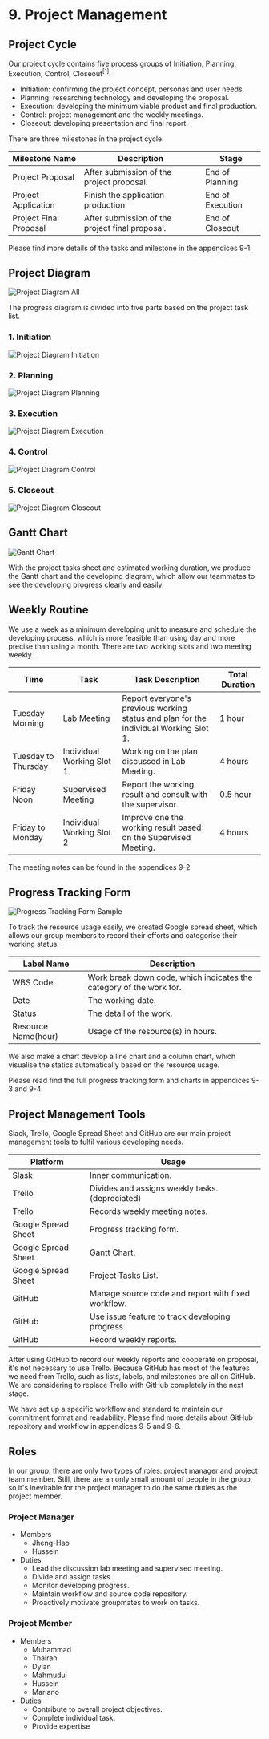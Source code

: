 # 9. Project Management

## Project Cycle

Our project cycle contains five process groups of Initiation, Planning, Execution, Control, Closeout<sup>[1]</sup>.

* Initiation: confirming the project concept, personas and user needs.
* Planning: researching technology and developing the proposal.
* Execution: developing the minimum viable product and final production.
* Control: project management and the weekly meetings.
* Closeout: developing presentation and final report.

There are three milestones in the project cycle:

Milestone Name | Description | Stage
|---|---|---|
Project Proposal | After submission of the project proposal. | End of Planning
Project Application |  Finish the application production. | End of Execution
Project Final Proposal | After submission of the project final proposal. | End of Closeout

Please find more details of the tasks and milestone in the appendices 9-1.

## Project Diagram

![Project Diagram All](assets/9-project-diagram-all.jpg)

The progress diagram is divided into five parts based on the project task list.

### 1. Initiation

![Project Diagram Initiation](assets/9-project-diagram-1.jpg)

### 2. Planning

![Project Diagram Planning](assets/9-project-diagram-2.jpg)

### 3. Execution

![Project Diagram Execution](assets/9-project-diagram-3.jpg)

### 4. Control

![Project Diagram Control](assets/9-project-diagram-4.jpg)

### 5. Closeout

![Project Diagram Closeout](assets/9-project-diagram-5.jpg)

## Gantt Chart

![Gantt Chart](assets/9-gantt-chart.jpg)

With the project tasks sheet and estimated working duration, we produce the Gantt chart and the developing diagram, which allow our teammates to see the developing progress clearly and easily.

## Weekly Routine

We use a week as a minimum developing unit to measure and schedule the developing process, which is more feasible than using day and more precise than using a month. There are two working slots and two meeting weekly.

|Time| Task | Task Description | Total Duration |
|---|---|---|---|
Tuesday Morning | Lab Meeting | Report everyone's previous working status and plan for the Individual Working Slot 1. | 1 hour
Tuesday to Thursday | Individual Working Slot 1 | Working on the plan discussed in Lab Meeting. | 4 hours
Friday Noon | Supervised Meeting | Report the working result and consult with the supervisor. | 0.5 hour
Friday to Monday | Individual Working Slot 2 | Improve one the working result based on the Supervised Meeting. |  4 hours

The meeting notes can be found in the appendices 9-2

## Progress Tracking Form

![Progress Tracking Form Sample](assets/9-progress-tracking-form.jpg)

To track the resource usage easily, we created Google spread sheet, which allows our group members to record their efforts and categorise their working status.

Label Name | Description
|---|---|
WBS Code | Work break down code, which indicates the category of the work for.
Date | The working date.
Status | The detail of the work.
Resource Name(hour) | Usage of the resource(s) in hours.

We also make a chart develop a line chart and a column chart, which visualise the statics automatically based on the resource usage.

Please read find the full progress tracking form and charts in appendices 9-3 and 9-4. 

## Project Management Tools

Slack, Trello, Google Spread Sheet and GitHub are our main project management tools to fulfil various developing needs.

| Platform | Usage
|---|---|
| Slask | Inner communication.
| Trello | Divides and assigns weekly tasks. (depreciated)
| Trello | Records weekly meeting notes.
| Google Spread Sheet| Progress tracking form.
| Google Spread Sheet | Gantt Chart.
| Google Spread Sheet | Project Tasks List.
| GitHub | Manage source code and report with fixed workflow.
| GitHub | Use issue feature to track developing progress.
| GitHub | Record weekly reports.

After using GitHub to record our weekly reports and cooperate on proposal, it's not necessary to use Trello. Because GitHub has most of the features we need from Trello, such as lists, labels, and milestones are all on GitHub. We are considering to replace Trello with GitHub completely in the next stage.

We have set up a specific workflow and standard to maintain our commitment format and readability. Please find more details about GitHub repository and workflow in appendices 9-5 and 9-6.

## Roles

In our group, there are only two types of roles: project manager and project team member. Still, there are an only small amount of people in the group, so it's inevitable for the project manager to do the same duties as the project member.

### Project Manager

* Members
  * Jheng-Hao
  * Hussein
* Duties
  * Lead the discussion lab meeting and supervised meeting.
  * Divide and assign tasks.
  * Monitor developing progress.
  * Maintain workflow and source code repository.
  * Proactively motivate groupmates to work on tasks.

### Project Member

* Members
  * Muhammad
  * Thairan
  * Dylan
  * Mahmudul
  * Hussein
  * Mariano
* Duties
  * Contribute to overall project objectives.
  * Complete individual task.
  * Provide expertise
